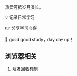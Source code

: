 
热爱可抵岁月漫长。

💡 记录日常学习

👉 分享学习心得

🍦 good good study，day day up！

## 浏览器相关

1. [垃圾回收机制](https://github.com/lixaut/blog/issues/1#issue-1458128120)